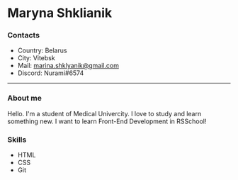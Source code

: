 # Maryna Shklianik 

### Contacts 
* Country: Belarus 
* City: Vitebsk
* Mail: marina.shklyanik@gmail.com
* Discord: Nurami#6574

------------------

### About me
Hello. I'm a student of Medical Univercity. I love to study and learn something new. I want to learn Front-End Development in RSSchool!

### Skills
* HTML
* CSS
* Git


